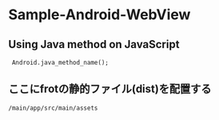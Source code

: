 # Sample-Android-WebView
## Using Java method on JavaScript
```
 Android.java_method_name();
```

## ここにfrotの静的ファイル(dist)を配置する
```
/main/app/src/main/assets
```